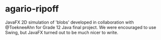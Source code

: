 # agario-ripoff

JavaFX 2D simulation of 'blobs' developed in collaboration with @ToekneeAhn for Grade 12 Java final project. We were encouraged to use Swing, but JavaFX turned out to be much nicer to write. 
